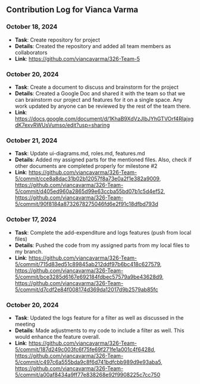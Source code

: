 ## Contribution Log for Vianca Varma

### October 18, 2024
- **Task**: Create repository for project
- **Details**: Created the repository and added all team members as collaborators
- **Link**: https://github.com/viancavarma/326-Team-5

### October 20, 2024
- **Task**: Create a document to discuss and brainstorm for the project
- **Details**: Created a Google Doc and shared it with the team so that we can brainstorm our project and features for it on a single space. Any work updated by anyone can be reviewed by the rest of the team there.
- **Link**: https://docs.google.com/document/d/1KhaB9XdVzJlbJYhGTVOrf4RIajxgdK7exvRWUsVumso/edit?usp=sharing

### October 21, 2024
- **Task**: Update ui-diagrams.md, roles.md, features.md
- **Details**: Added my assigned parts for the mentioned files. Also, check if other documents are completed properly for milestone #2
- **Link**: https://github.com/viancavarma/326-Team-5/commit/cce8a8dac31b02b12057f8a73e0a2f1e382a9009, https://github.com/viancavarma/326-Team-5/commit/d405ed960a2865d99e63ccba55bd07b1c5d4ef52, https://github.com/viancavarma/326-Team-5/commit/90f8184a8732678275046fd6e2f91c18dfbd793d

### October 17, 2024
- **Task**: Complete the add-expenditure and logs features (push from local files)
- **Details**: Pushed the code from my assigned parts from my local files to my branch.
- **Link**: https://github.com/viancavarma/326-Team-5/commit/715d83ed51c89845ab212ddf97b6bc418c627579, https://github.com/viancavarma/326-Team-5/commit/bce3285d6167e692184fdbec57579a9be43628d9, https://github.com/viancavarma/326-Team-5/commit/d7cdf2e84f008174d369da12017d9b2579ab85fc

### October 20, 2024
- **Task**: Updated the logs feature for a filter as well as discussed in the meeting
- **Details**: Made adjustments to my code to include a filter as well. This would enhance the feature overall.
- **Link**: https://github.com/viancavarma/326-Team-5/commit/187d249c003fc6f75fe69f271fe1a001c4f6428d, https://github.com/viancavarma/326-Team-5/commit/c497c6a555bda9c8f6d741bdfcbb989d9e93aba5, https://github.com/viancavarma/326-Team-5/commit/a00af8434a9ff77e838268e92f9908225c7cc750